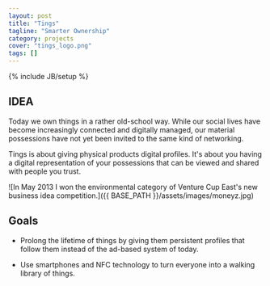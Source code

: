 ```yaml
---
layout: post
title: "Tings"
tagline: "Smarter Ownership"
category: projects
cover: "tings_logo.png"
tags: []
---
```

{% include JB/setup %}


## IDEA

Today we own things in a rather old-school way. While our social lives have become increasingly connected and digitally managed, our material possessions have not yet been invited to the same kind of networking.

Tings is about giving physical products digital profiles. It's about you having a digital representation of your possessions that can be viewed and shared with people you trust.

![In May 2013 I won the environmental category of Venture Cup East's new business idea competition.]({{ BASE_PATH }}/assets/images/moneyz.jpg)

## Goals
- Prolong the lifetime of things by giving them persistent profiles that follow them instead of the ad-based system of today.

- Use smartphones and NFC technology to turn everyone into a walking library of things.

